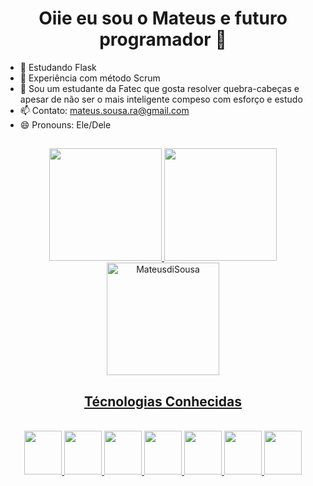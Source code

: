 
<h1 align="center"> Oiie eu sou o Mateus e futuro programador 👋</h1>


- 🌱 Estudando Flask
- 🌟 Experiência com método Scrum
- 💬 Sou um estudante da Fatec que gosta resolver quebra-cabeças e apesar de não ser o mais inteligente compeso com esforço e estudo
- 📫 Contato: mateus.sousa.ra@gmail.com
- 😄 Pronouns: Ele/Dele

##
<div align="center">
  <a href="https://github.com/MateusdiSousa">
  <img height="180em" src="https://github-readme-stats.vercel.app/api?username=MateusdiSousa&show_icons=true&theme=dracula&include_all_commits=true&count_private=true"/>
  <img height="180em" src="https://github-readme-stats.vercel.app/api/top-langs/?username=MateusdiSousa&layout=compact&langs_count=7&theme=dracula"/>
  <img height="180em" src="https://github-readme-streak-stats.herokuapp.com/?user=MateusdiSousa&theme=dracula" alt="MateusdiSousa" />
</div>
  
<h2 align= "center"> Técnologias Conhecidas</h2>
<div align='center' style="display: inline_block"><br>
    <img height = '70' width = '60' src="https://cdn.jsdelivr.net/gh/devicons/devicon/icons/css3/css3-original.svg" />
    <img height = '70' width = '60' src="https://cdn.jsdelivr.net/gh/devicons/devicon/icons/html5/html5-original.svg" />
    <img height = '70' width = '60' src="https://cdn.jsdelivr.net/gh/devicons/devicon/icons/bootstrap/bootstrap-original.svg" />
    <img height = '70' width = '60' src="https://cdn.jsdelivr.net/gh/devicons/devicon/icons/mysql/mysql-plain-wordmark.svg" />
    <img height = '70' width = '60' src="https://cdn.jsdelivr.net/gh/devicons/devicon/icons/sqlalchemy/sqlalchemy-original.svg" />
    <img height = '70' width = '60' src="https://cdn.jsdelivr.net/gh/devicons/devicon/icons/python/python-original.svg" />
    <img height = '70' width = '60' src="https://cdn.jsdelivr.net/gh/devicons/devicon/icons/flask/flask-original.svg" />
 </div>

 ##
